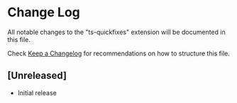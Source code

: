 # Change Log

All notable changes to the "ts-quickfixes" extension will be documented in this file.

Check [Keep a Changelog](http://keepachangelog.com/) for recommendations on how to structure this file.

## [Unreleased]

- Initial release